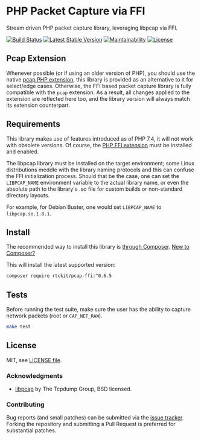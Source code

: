 # PHP Packet Capture via FFI

Stream driven PHP packet capture library, leveraging libpcap via FFI.

[![Build Status](https://travis-ci.com/rtckit/php-pcap-ffi.svg?branch=master)](https://travis-ci.com/rtckit/php-pcap-ffi)
[![Latest Stable Version](https://poser.pugx.org/rtckit/pcap-ffi/v/stable.png)](https://packagist.org/packages/rtckit/pcap-ffi)
[![Maintainability](https://api.codeclimate.com/v1/badges/e8c2dca80074553ba561/maintainability)](https://codeclimate.com/github/rtckit/php-pcap-ffi/maintainability)
[![License](https://img.shields.io/badge/license-MIT-blue)](LICENSE)

## Pcap Extension

Whenever possible (or if using an older version of PHP), you should use the native [pcap PHP extension](https://github.com/rtckit/php-pcap-ext), this library is provided as an alternative to it for select/edge cases. Otherwise, the FFI based packet capture library is fully compatible with the `pcap` extension. As a result, all changes applied to the extension are reflected here too, and the library version will always match its extension counterpart.

## Requirements

This library makes use of features introduced as of PHP 7.4, it will not work with obsolete versions. Of course, the [PHP FFI extension](https://www.php.net/manual/en/book.ffi.php) must be installed and enabled.

The libpcap library must be installed on the target environment; some Linux distributions meddle with the library naming protocols and this can confuse the FFI initialization process. Should that be the case, one can set the `LIBPCAP_NAME` environment variable to the actual library name, or even the absolute path to the library's .so file for custom builds or non-standard directory layouts.

For example, for Debian Buster, one would set `LIBPCAP_NAME` to `libpcap.so.1.8.1`.

## Install

The recommended way to install this library is [through Composer](https://getcomposer.org). [New to Composer?](https://getcomposer.org/doc/00-intro.md)

This will install the latest supported version:

```sh
composer require rtckit/pcap-ffi:^0.6.5
```

## Tests

Before running the test suite, make sure the user has the ability to capture network packets (root or `CAP_NET_RAW`).

```sh
make test
```

## License

MIT, see [LICENSE file](LICENSE).

### Acknowledgments

* [libpcap](https://github.com/the-tcpdump-group/libpcap) by The Tcpdump Group, BSD licensed.

### Contributing

Bug reports (and small patches) can be submitted via the [issue tracker](https://github.com/rtckit/php-pcap-ffi/issues). Forking the repository and submitting a Pull Request is preferred for substantial patches.
